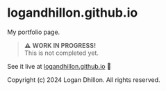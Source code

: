# logandhillon.github.io

My portfolio page.

> ⚠️ **WORK IN PROGRESS!**<br>This is not completed yet.

See it live at [logandhillon.github.io](https://logandhillon.github.io) 🔗

Copyright (c) 2024 Logan Dhillon. All rights reserved.
